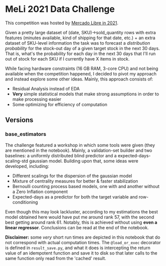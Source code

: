 # MeLi 2021 Data Challenge

This competition was hosted by [Mercado Libre in 2021](https://ml-challenge.mercadolibre.com/).

Given a pretty large dataset of (date, SKU)->sold\_quantity rows with extra features (minutes available, kind of shipping for that date, etc.) + an extra dataset of SKU-level information the task was to forecast a *distribution probability* for the stock-out day of a given target stock in the next 30 days. That is, what's the probability for each day in the next 30 days that I'll run out of stock for each SKU if I currently have X items in stock.

While facing hardware constraints (16 GB RAM, 3-core CPU) and not being available when the competition happened, I decided to pivot my approach and instead explore some other ideas.
Mainly, this approach consists of:
* Residual Analysis instead of EDA
* **Very** simple statistical models that make strong assumptions in order to make processing easier
* Some optimizing for efficiency of computation

## Versions

### base\_estimators

The challenge featured a workshop in which some tools were given (they are mentioned in the notebook). Mainly, a validation-set builder and two baselines: a uniformly distributed blind predictor and a expected-days-scaling-std gaussian model. Building upon that, some ideas were developed, including:
* Different scalings for the dispersion of the gaussian model
* Mixture of centrality measures for better & faster stabilization
* Bernoulli counting process based models, one with and another without a Zero Inflation component
* Expected-days as a predictor for both the target variable and row-conditioning

Even though this may look lackluster, according to my estimations the best model obtained here would have put me around rank 57, with the second best getting around rank 61. Notably, this is achieved without using **even a linear regressor**. Conclusions can be read at the end of the notebook.

**Disclaimer:** some *very* short run times are depicted in this notebook that do not correspond with actual computation times. The `@load_or_exec` decorator is defined in `result_save.py`, and what it does is intercepting the return value of an idempotent function and save it to disk so that later calls to the same function only read from the 'cached' result.
